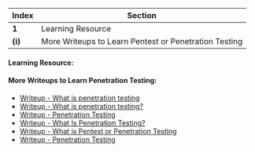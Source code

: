 Index | Section
---   | ---
**1** | Learning Resource
**(i)** | More Writeups to Learn Pentest or Penetration Testing


#### Learning Resource:

#### More Writeups to Learn Penetration Testing:

  * [Writeup - What is penetration testing](https://www.imperva.com/learn/application-security/penetration-testing/)
  * [Writeup - What is penetration testing?](https://www.cloudflare.com/learning/security/glossary/what-is-penetration-testing/)
  * [Writeup - Penetration Testing](https://www.synopsys.com/glossary/what-is-penetration-testing.html)
  * [Writeup - What Is Penetration Testing?](https://www.coresecurity.com/penetration-testing)
  * [Writeup - What is Pentest or Penetration Testing](https://www.getastra.com/blog/security-audit/penetration-testing/)
  * [Writeup - Penetration Testing](https://www.contrastsecurity.com/glossary/penetration-testing)
 

